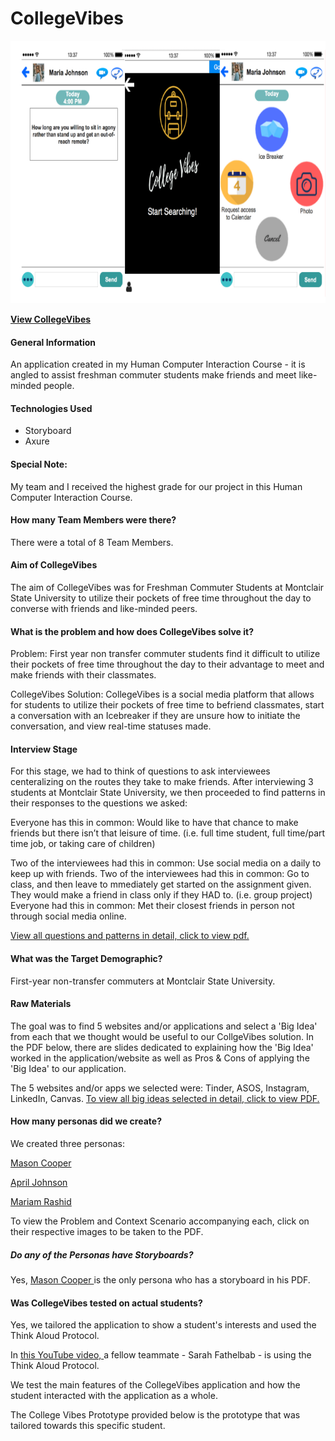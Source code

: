 # CollegeVibes
<p align="center">
  <img src="/collegevibes.png" height= "420" width="600"/>
</p>

**[View CollegeVibes](https://9te13l.axshare.com/?#g=1&p=home)**
<br> 

#### General Information

An application created in my Human Computer Interaction Course -
it is angled to assist freshman commuter students make friends and
meet like-minded people.

#### Technologies Used

* Storyboard
* Axure

#### Special Note:

My team and I received the highest grade for our project in this Human Computer Interaction Course.

#### How many Team Members were there?

There were a total of 8 Team Members.

#### Aim of CollegeVibes

The aim of CollegeVibes was for Freshman Commuter Students at Montclair State University to utilize their pockets of free time throughout the day to converse with friends and like-minded peers.

#### What is the problem and how does CollegeVibes solve it?

Problem: First year non transfer commuter students find it difficult to utilize their pockets of free time throughout the day to their advantage to meet and make friends with their classmates.

CollegeVibes Solution: CollegeVibes is a social media platform that allows for students to utilize their pockets of free time to befriend classmates, start a conversation with an Icebreaker if they are unsure how to initiate the conversation, and view real-time statuses made.

#### Interview Stage
For this stage, we had to think of questions to ask interviewees centeralizing on the routes they take to make friends. After
interviewing 3 students at Montclair State University, we then proceeded to find patterns in their responses to
the questions we asked:

Everyone has this in common: Would like to have that chance to make friends but there isn’t that leisure of time. (i.e. full time student, full time/part time job, or taking care of children)

Two of the interviewees had this in common: Use social media on a daily to keep up with friends.
Two of the interviewees had this in common: Go to class, and then leave to mmediately get started on the assignment given. They would make a friend in class only if they HAD to. (i.e. group project)
Everyone had this in common: Met their closest friends in person not through social media online.

<a href = "CSIT335 - Interview Stage.pdf"> View all questions and patterns in detail, click to view pdf. </a>

#### What was the Target Demographic?

First-year non-transfer commuters at Montclair State University.

#### Raw Materials
The goal was to find 5 websites and/or applications and select a 'Big Idea' from each that we thought would be useful to our CollgeVibes solution. In the PDF below, there are slides dedicated to explaining how the 'Big Idea' worked in the application/website as well as Pros & Cons of applying the 'Big Idea' to our application.

The 5 websites and/or apps we selected were: Tinder, ASOS, Instagram, LinkedIn, Canvas.
<a href = "Raw Materials.pdf">To view all big ideas selected in detail, click to view PDF. </a>

#### How many personas did we create? 
We created three personas:

<a href = "Persona1.pdf">Mason Cooper </a>

<a href = "Persona2.pdf"> April Johnson </a>


<a href = "Persona3.pdf"> Mariam Rashid </a>

To view the Problem and Context Scenario accompanying each, click on their respective images to be taken to the PDF. 

##### Do any of the Personas have Storyboards?
Yes, <a href = "Persona1.pdf"> Mason Cooper </a> is the only persona who has a storyboard in his PDF.

#### Was CollegeVibes tested on actual students?
Yes, we tailored the application to show a student's interests and used the Think Aloud Protocol.

In <a class = "link_pdf_color" href = "https://www.youtube.com/watch?v=Gr4zV6xKlZI"> this YouTube video, </a> a fellow teammate - Sarah Fathelbab - is using the Think Aloud Protocol.

We test the main features of the CollegeVibes application and how the student interacted with the application as a whole.

The College Vibes Prototype provided below is the prototype that was tailored towards this specific student.

